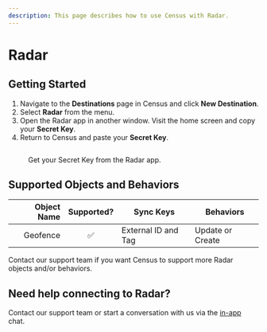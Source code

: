 ```yaml
---
description: This page describes how to use Census with Radar.
---
```


# Radar

## Getting Started

1. Navigate to the **Destinations** page in Census and click **New Destination**.
2. Select **Radar** from the menu.
3. Open the Radar app in another window. Visit the home screen and copy your **Secret Key**.
4. Return to Census and paste your **Secret Key**.

<figure><img src="../.gitbook/assets/radar.png" alt=""><figcaption><p>Get your Secret Key from the Radar app.</p></figcaption></figure>

## Supported Objects and Behaviors

| **Object Name** | **Supported?** | **Sync Keys**  | **Behaviors** |
| --------------: | :------------: | ---------------- | ------------- |
| Geofence | ✅ | External ID and Tag | Update or Create |

Contact our support team if you want Census to support more Radar objects and/or behaviors.

## Need help connecting to Radar?

Contact our support team or start a conversation with us via the [in-app](https://app.getcensus.com) chat.

